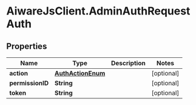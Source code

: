 # AiwareJsClient.AdminAuthRequestAuth

## Properties

Name | Type | Description | Notes
------------ | ------------- | ------------- | -------------
**action** | [**AuthActionEnum**](AuthActionEnum.md) |  | [optional] 
**permissionID** | **String** |  | [optional] 
**token** | **String** |  | [optional] 


